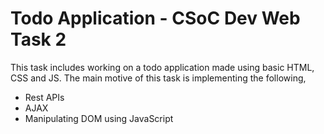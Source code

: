 # Todo Application - CSoC Dev Web Task 2

This task includes working on a todo application made using basic HTML, CSS and JS. The main motive of this task is implementing the following,
- Rest APIs
- AJAX
- Manipulating DOM using JavaScript
